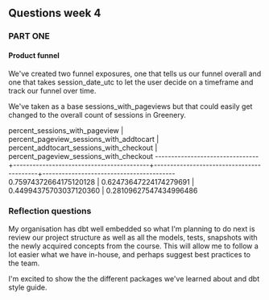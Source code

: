 ## Questions week 4

### **PART ONE**
#### Product funnel

We've created two funnel exposures, one that tells us our funnel overall and one that takes session_date_utc to let the user decide on a timeframe and track our funnel over time.

We've taken as a base sessions_with_pageviews but that could easily get changed to the overall count of sessions in Greenery.

 percent_sessions_with_pageview | percent_pageview_sessions_with_addtocart | percent_addtocart_sessions_with_checkout | percent_pageview_sessions_with_checkout 
--------------------------------+------------------------------------------+------------------------------------------+-----------------------------------------
         0.75974372664175120128 |                   0.62473647224174279691 |                   0.44994375703037120360 |                  0.28109627547434996486

         
### **Reflection questions**

My organisation has dbt well embedded so what I'm planning to do next is review our project structure as well as all the models, tests, snapshots with the newly acquired concepts from the course. This will allow me to follow a lot easier what we have in-house, and perhaps suggest best practices to the team.

I'm excited to show the the different packages we've learned about and dbt style guide.
